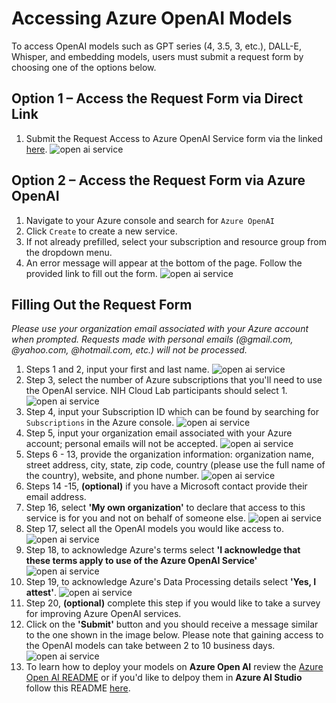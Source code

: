 # Accessing Azure OpenAI Models
To access OpenAI models such as GPT series (4, 3.5, 3, etc.), DALL-E, Whisper, and embedding models, users must submit a request form by choosing one of the options below.

## Option 1 – Access the Request Form via Direct Link
1. Submit the Request Access to Azure OpenAI Service form via the linked [here](https://customervoice.microsoft.com/Pages/ResponsePage.aspx?id=v4j5cvGGr0GRqy180BHbR7en2Ais5pxKtso_Pz4b1_xUNTZBNzRKNlVQSFhZMU9aV09EVzYxWFdORCQlQCN0PWcu).
   ![open ai service](/docs/images/OAI_model_access_0.png)
## Option 2 – Access the Request Form via Azure OpenAI <a name="managed"></a>
1. Navigate to your Azure console and search for `Azure OpenAI`
2. Click `Create` to create a new service.
3. If not already prefilled, select your subscription and resource group from the dropdown menu.
4. An error message will appear at the bottom of the page. Follow the provided link to fill out the form.
   ![open ai service](/docs/images/OAI_model_access_1.png)

## Filling Out the Request Form

*Please use your organization email associated with your Azure account when prompted. Requests made with personal emails (@gmail.com, @yahoo.com, @hotmail.com, etc.) will not be processed.*
1. Steps 1 and 2, input your first and last name.
   ![open ai service](/docs/images/OAI_model_access_2.png)
2. Step 3, select the number of Azure subscriptions that you'll need to use the OpenAI service. NIH Cloud Lab participants should select 1.
   ![open ai service](/docs/images/OAI_model_access_3.png)
3. Step 4, input your Subscription ID which can be found by searching for `Subscriptions` in the Azure console.
   ![open ai service](/docs/images/OAI_model_access_4.png)
4. Step 5, input your organization email associated with your Azure account; personal emails will not be accepted.
   ![open ai service](/docs/images/OAI_model_access_5.png)
5. Steps 6 - 13, provide the organization information: organization name, street address, city, state, zip code, country (please use the full name of the country), website, and phone number.
    ![open ai service](/docs/images/OAI_model_access_6.png)
6. Steps 14 -15, **(optional)** if you have a Microsoft contact provide their email address.   
7. Step 16, select **'My own organization'** to declare that access to this service is for you and not on behalf of someone else.
    ![open ai service](/docs/images/OAI_model_access_7.png)
8. Step 17, select all the OpenAI models you would like access to.
    ![open ai service](/docs/images/OAI_model_access_8.png)
9. Step 18, to acknowledge Azure's terms select **'I acknowledge that these terms apply to use of the Azure OpenAI Service'**
    ![open ai service](/docs/images/OAI_model_access_9.png)
10. Step 19, to acknowledge Azure's Data Processing details select **'Yes, I attest'**.
    ![open ai service](/docs/images/OAI_model_access_10.png)
11. Step 20, **(optional)** complete this step if you would like to take a survey for improving Azure OpenAI services.
12. Click on the **'Submit'** button and you should receive a message similar to the one shown in the image below. Please note that gaining access to the OpenAI models can take between 2 to 10 business days.
    ![open ai service](/docs/images/OAI_model_access_11.png)
13. To learn how to deploy your models on **Azure Open AI** review the [Azure Open AI README](/notebooks/GenAI/Azure_Open_AI_README.md) or if you'd like to delpoy them in **Azure AI Studio** follow this README [here](/notebooks/GenAI/Azure_AI_Studio_README.md).














